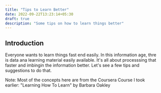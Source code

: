 ```yaml
---
title: "Tips to Learn Better"
date: 2022-09-22T13:23:14+05:30
draft: true
description: "Some tips on how to learn things better"
---
```



## Introduction

Everyone wants to learn things fast end easily. In this information age, thre is data ana learning material easily available. It's all about processsing that faster and imbingin the information better. Let's see a few tips and suggestions to do that.

Note: Most of the concepts here are from the Coursera Course I took earlier: "Learning How To Learn" by Barbara Oakley 
